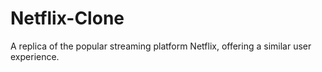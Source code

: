 # Netflix-Clone
A replica of the popular streaming platform Netflix, offering a similar user experience.
